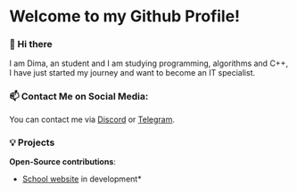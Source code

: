 # Welcome to my Github Profile!

### 👋 Hi there
I am Dima, an student and I am studying programming, algorithms and C++, I have just started my journey and want to become an IT specialist.

<h3>📫 Contact Me on Social Media:</h3>
You can contact me via <a href = "https://discordapp.com/users/930550931421003836/" >Discord</a> or <a href = "https://t.me/Capybaracpp" >Telegram</a>.

### 💡 Projects
**Open-Source contributions**:
- [School website](https://github.com/capybaracplusplus/Govno-React-School-website) in development*

